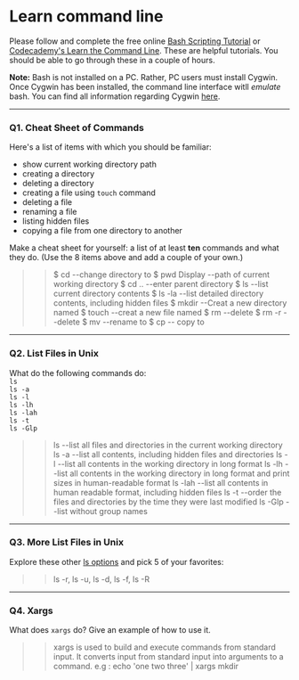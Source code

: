 # Learn command line

Please follow and complete the free online [Bash Scripting Tutorial](https://ryanstutorials.net/bash-scripting-tutorial/) or [Codecademy's Learn the Command Line](https://www.codecademy.com/learn/learn-the-command-line). These are helpful tutorials. You should be able to go through these in a couple of hours.

**Note:** Bash is not installed on a PC. Rather, PC users must install Cygwin. Once Cygwin has been installed, the command line interface witll _emulate_ bash. You can find all information regarding Cygwin [here](https://www.cygwin.com/).

---

### Q1.  Cheat Sheet of Commands  

Here's a list of items with which you should be familiar:  
* show current working directory path
* creating a directory
* deleting a directory
* creating a file using `touch` command
* deleting a file
* renaming a file
* listing hidden files
* copying a file from one directory to another

Make a cheat sheet for yourself: a list of at least **ten** commands and what they do.  (Use the 8 items above and add a couple of your own.)  

> > $ cd <directory> --change directory to <directory>
 $ pwd Display --path of current working directory
 $ cd .. --enter parent directory
 $ ls --list current directory contents
 $ ls -la --list detailed directory contents, including hidden files
 $ mkdir <directory> --Creat a new directory named <directory>
 $ touch <file> --creat a new file named <file>
 $ rm <file> --delete <file>
 $ rm -r <directory> --delete <directory>
 $ mv <file1> <file2> --rename <file1> to <file2>
 $ cp <file> <directory> -- copy <file> to <directory>

---

### Q2.  List Files in Unix   

What do the following commands do:  
`ls`  
`ls -a`  
`ls -l`  
`ls -lh`  
`ls -lah`  
`ls -t`  
`ls -Glp`  

> > ls --list all files and directories in the current working directory
ls -a --list all contents, including hidden files and directories
ls -l --list all contents in the working directory in long format
ls -lh --list all contents in the working directory in long format and print sizes in human-readable format 
ls -lah --list all contents in human readable format, including hidden files
ls -t --order the files and directories by the time they were last modified
ls -Glp --list without group names


---

### Q3.  More List Files in Unix  

Explore these other [ls options](http://www.techonthenet.com/unix/basic/ls.php) and pick 5 of your favorites:

> > ls -r, ls -u, ls -d, ls -f, ls -R

---

### Q4.  Xargs   

What does `xargs` do? Give an example of how to use it.

> > xargs is used to build and execute commands from standard input. It converts input from standard input into arguments to a command. e.g : echo 'one two three' | xargs mkdir
